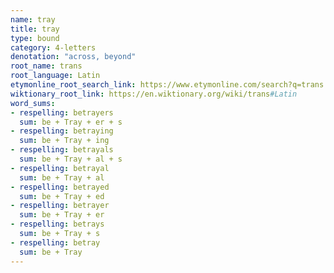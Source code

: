 ```yaml
---
name: tray
title: tray
type: bound
category: 4-letters
denotation: "across, beyond"
root_name: trans
root_language: Latin
etymonline_root_search_link: https://www.etymonline.com/search?q=trans
wiktionary_root_link: https://en.wiktionary.org/wiki/trans#Latin
word_sums:
- respelling: betrayers
  sum: be + Tray + er + s
- respelling: betraying
  sum: be + Tray + ing
- respelling: betrayals
  sum: be + Tray + al + s
- respelling: betrayal
  sum: be + Tray + al
- respelling: betrayed
  sum: be + Tray + ed
- respelling: betrayer
  sum: be + Tray + er
- respelling: betrays
  sum: be + Tray + s
- respelling: betray
  sum: be + Tray
---
```

